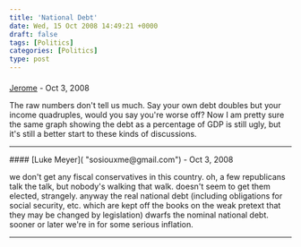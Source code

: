 ```yaml
---
title: 'National Debt'
date: Wed, 15 Oct 2008 14:49:21 +0000
draft: false
tags: [Politics]
categories: [Politics]
type: post
---
```



#### 
[Jerome]( "roubi_gtl@yahoo.com") - <time datetime="2008-10-15 14:09:50">Oct 3, 2008</time>

The raw numbers don't tell us much. Say your own debt doubles but your income quadruples, would you say you're worse off? Now I am pretty sure the same graph showing the debt as a percentage of GDP is still ugly, but it's still a better start to these kinds of discussions.
<hr />
#### 
[Luke Meyer]( "sosiouxme@gmail.com") - <time datetime="2008-10-15 13:15:26">Oct 3, 2008</time>

we don't get any fiscal conservatives in this country. oh, a few republicans talk the talk, but nobody's walking that walk. doesn't seem to get them elected, strangely. anyway the real national debt (including obligations for social security, etc. which are kept off the books on the weak pretext that they may be changed by legislation) dwarfs the nominal national debt. sooner or later we're in for some serious inflation.
<hr />
